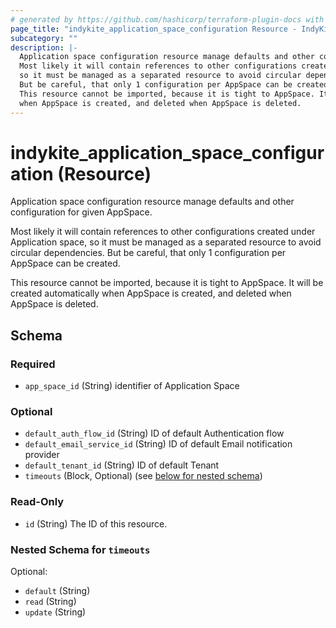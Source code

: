 ```yaml
---
# generated by https://github.com/hashicorp/terraform-plugin-docs with custom templates
page_title: "indykite_application_space_configuration Resource - IndyKite"
subcategory: ""
description: |-
  Application space configuration resource manage defaults and other configuration for given AppSpace.
  Most likely it will contain references to other configurations created under Application space,
  so it must be managed as a separated resource to avoid circular dependencies.
  But be careful, that only 1 configuration per AppSpace can be created.
  This resource cannot be imported, because it is tight to AppSpace. It will be created automatically
  when AppSpace is created, and deleted when AppSpace is deleted.
---
```


# indykite_application_space_configuration (Resource)

Application space configuration resource manage defaults and other configuration for given AppSpace.

Most likely it will contain references to other configurations created under Application space,
so it must be managed as a separated resource to avoid circular dependencies.
But be careful, that only 1 configuration per AppSpace can be created.

This resource cannot be imported, because it is tight to AppSpace. It will be created automatically
when AppSpace is created, and deleted when AppSpace is deleted.



<!-- schema generated by tfplugindocs -->
## Schema

### Required

- `app_space_id` (String) identifier of Application Space

### Optional

- `default_auth_flow_id` (String) ID of default Authentication flow
- `default_email_service_id` (String) ID of default Email notification provider
- `default_tenant_id` (String) ID of default Tenant
- `timeouts` (Block, Optional) (see [below for nested schema](#nestedblock--timeouts))

### Read-Only

- `id` (String) The ID of this resource.

<a id="nestedblock--timeouts"></a>
### Nested Schema for `timeouts`

Optional:

- `default` (String)
- `read` (String)
- `update` (String)
